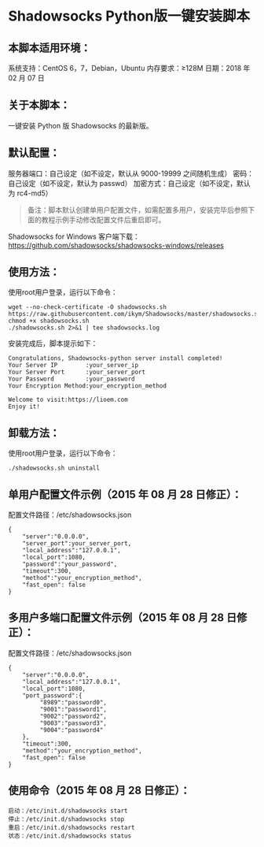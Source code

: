 # Shadowsocks Python版一键安装脚本

## 本脚本适用环境：

系统支持：CentOS 6，7，Debian，Ubuntu
内存要求：≥128M
日期：2018 年 02 月 07 日

## 关于本脚本：

一键安装 Python 版 Shadowsocks 的最新版。

## 默认配置：

服务器端口：自己设定（如不设定，默认从 9000-19999 之间随机生成）
密码：自己设定（如不设定，默认为 passwd）
加密方式：自己设定（如不设定，默认为 rc4-md5）

> 备注：脚本默认创建单用户配置文件，如需配置多用户，安装完毕后参照下面的教程示例手动修改配置文件后重启即可。

Shadowsocks for Windows 客户端下载：
https://github.com/shadowsocks/shadowsocks-windows/releases

## 使用方法：

使用root用户登录，运行以下命令：

```
wget --no-check-certificate -O shadowsocks.sh https://raw.githubusercontent.com/ikym/Shadowsocks/master/shadowsocks.sh
chmod +x shadowsocks.sh
./shadowsocks.sh 2>&1 | tee shadowsocks.log
```
安装完成后，脚本提示如下：

```
Congratulations, Shadowsocks-python server install completed!
Your Server IP        :your_server_ip
Your Server Port      :your_server_port
Your Password         :your_password
Your Encryption Method:your_encryption_method

Welcome to visit:https://lioem.com
Enjoy it!
```

## 卸载方法：

使用root用户登录，运行以下命令：

```
./shadowsocks.sh uninstall
```

## 单用户配置文件示例（2015 年 08 月 28 日修正）：

配置文件路径：/etc/shadowsocks.json

```
{
    "server":"0.0.0.0",
    "server_port":your_server_port,
    "local_address":"127.0.0.1",
    "local_port":1080,
    "password":"your_password",
    "timeout":300,
    "method":"your_encryption_method",
    "fast_open": false
}
```

## 多用户多端口配置文件示例（2015 年 08 月 28 日修正）：

配置文件路径：/etc/shadowsocks.json

```
{
    "server":"0.0.0.0",
    "local_address":"127.0.0.1",
    "local_port":1080,
    "port_password":{
         "8989":"password0",
         "9001":"password1",
         "9002":"password2",
         "9003":"password3",
         "9004":"password4"
    },
    "timeout":300,
    "method":"your_encryption_method",
    "fast_open": false
}
```

## 使用命令（2015 年 08 月 28 日修正）：

```
启动：/etc/init.d/shadowsocks start
停止：/etc/init.d/shadowsocks stop
重启：/etc/init.d/shadowsocks restart
状态：/etc/init.d/shadowsocks status
```
